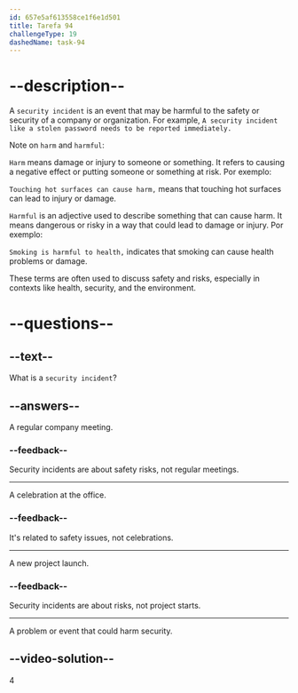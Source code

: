 ```yaml
---
id: 657e5af613558ce1f6e1d501
title: Tarefa 94
challengeType: 19
dashedName: task-94
---
```


# --description--

A `security incident` is an event that may be harmful to the safety or security of a company or organization. For example, `A security incident like a stolen password needs to be reported immediately.`

Note on `harm` and `harmful`:

`Harm` means damage or injury to someone or something. It refers to causing a negative effect or putting someone or something at risk. Por exemplo:

`Touching hot surfaces can cause harm,` means that touching hot surfaces can lead to injury or damage.

`Harmful` is an adjective used to describe something that can cause harm. It means dangerous or risky in a way that could lead to damage or injury. Por exemplo:

`Smoking is harmful to health,` indicates that smoking can cause health problems or damage.

These terms are often used to discuss safety and risks, especially in contexts like health, security, and the environment.

# --questions--

## --text--

What is a `security incident`?

## --answers--

A regular company meeting.

### --feedback--

Security incidents are about safety risks, not regular meetings.

---

A celebration at the office.

### --feedback--

It's related to safety issues, not celebrations.

---

A new project launch.

### --feedback--

Security incidents are about risks, not project starts.

---

A problem or event that could harm security.

## --video-solution--

4
